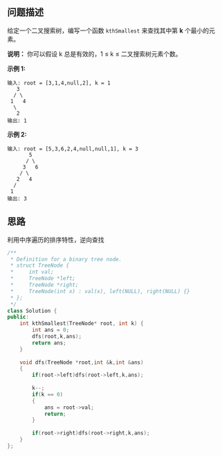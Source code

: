## 问题描述

给定一个二叉搜索树，编写一个函数 `kthSmallest` 来查找其中第 **k** 个最小的元素。

**说明：**
你可以假设 k 总是有效的，1 ≤ k ≤ 二叉搜索树元素个数。

**示例 1:**

```
输入: root = [3,1,4,null,2], k = 1
   3
  / \
 1   4
  \
   2
输出: 1
```

**示例 2:**

```
输入: root = [5,3,6,2,4,null,null,1], k = 3
       5
      / \
     3   6
    / \
   2   4
  /
 1
输出: 3
```



## 思路

利用中序遍历的排序特性，逆向查找

```cpp
/**
 * Definition for a binary tree node.
 * struct TreeNode {
 *     int val;
 *     TreeNode *left;
 *     TreeNode *right;
 *     TreeNode(int x) : val(x), left(NULL), right(NULL) {}
 * };
 */
class Solution {
public:
    int kthSmallest(TreeNode* root, int k) {
        int ans = 0;
        dfs(root,k,ans);
        return ans;
    }
    
    void dfs(TreeNode *root,int &k,int &ans)
    {   
        if(root->left)dfs(root->left,k,ans);
        
        k--;
        if(k == 0)
        {
            ans = root->val;
            return;
        }
        
        if(root->right)dfs(root->right,k,ans);
    }
};
```

